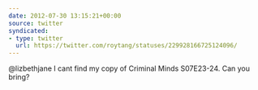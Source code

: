 ```yaml
---
date: 2012-07-30 13:15:21+00:00
source: twitter
syndicated:
- type: twitter
  url: https://twitter.com/roytang/statuses/229928166725124096/
---
```


@lizbethjane I cant find my copy of Criminal Minds S07E23-24. Can you bring?
